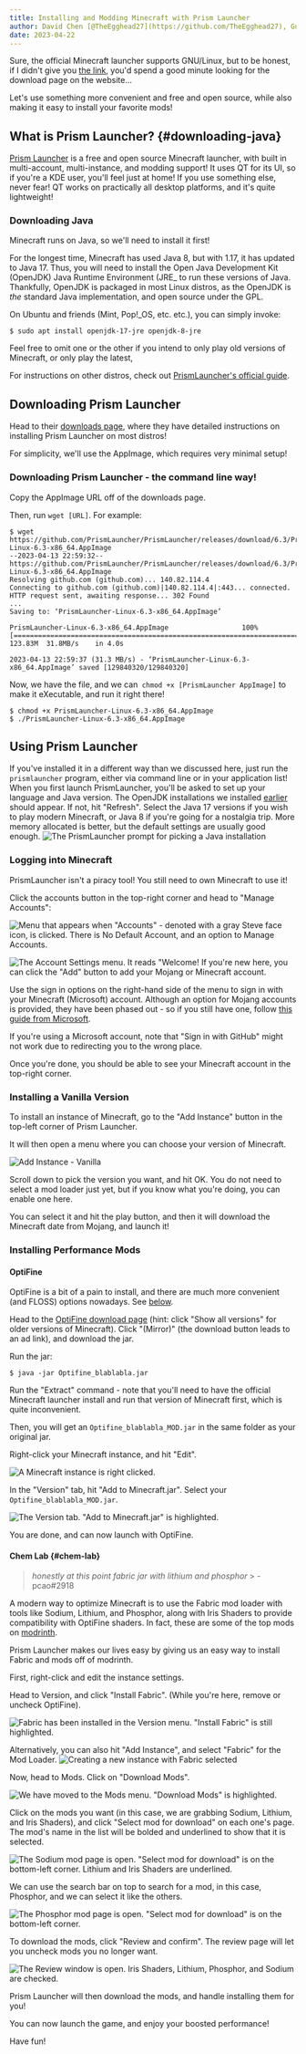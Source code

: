```yaml
---
title: Installing and Modding Minecraft with Prism Launcher
author: David Chen [@TheEgghead27](https://github.com/TheEgghead27), Gus [@thegu5](https://github.com/thegu5)
date: 2023-04-22
---
```


Sure, the official Minecraft launcher supports GNU/Linux, but to be honest, if I didn't give you [the link](https://www.minecraft.net/en-us/download), you'd spend a good minute looking for the download page on the website...

Let's use something more convenient and free and open source, while also making it easy to install your favorite mods!

## What is Prism Launcher? {#downloading-java}

[Prism Launcher](https://prismlauncher.org/) is a free and open source Minecraft launcher, with built in multi-account, multi-instance, and modding support!
It uses QT for its UI, so if you're a KDE user, you'll feel just at home! If you use something else, never fear! QT works on practically all desktop platforms, and it's quite lightweight!

### Downloading Java

Minecraft runs on Java, so we'll need to install it first!

For the longest time, Minecraft has used Java 8, but with 1.17, it has updated to Java 17.
Thus, you will need to install the Open Java Development Kit (OpenJDK) Java Runtime Environment (JRE\_ to run these versions of Java.
Thankfully, OpenJDK is packaged in most Linux distros, as the OpenJDK is _the_ standard Java implementation, and open source under the GPL.

On Ubuntu and friends (Mint, Pop!\_OS, etc. etc.), you can simply invoke:

```shell
$ sudo apt install openjdk-17-jre openjdk-8-jre
```

Feel free to omit one or the other if you intend to only play old versions of Minecraft, or only play the latest,

For instructions on other distros, check out [PrismLauncher's official guide](https://prismlauncher.org/wiki/getting-started/installing-java/#java-on-linux).

## Downloading Prism Launcher

Head to their [downloads page](https://prismlauncher.org/download/linux/), where they have detailed instructions on installing Prism Launcher on most distros!

For simplicity, we'll use the AppImage, which requires very minimal setup!

### Downloading Prism Launcher - the command line way!

Copy the AppImage URL off of the downloads page.

Then, run `wget [URL]`. For example:

```shell
$ wget https://github.com/PrismLauncher/PrismLauncher/releases/download/6.3/PrismLauncher-Linux-6.3-x86_64.AppImage
--2023-04-13 22:59:32--  https://github.com/PrismLauncher/PrismLauncher/releases/download/6.3/PrismLauncher-Linux-6.3-x86_64.AppImage
Resolving github.com (github.com)... 140.82.114.4
Connecting to github.com (github.com)|140.82.114.4|:443... connected.
HTTP request sent, awaiting response... 302 Found
...
Saving to: ‘PrismLauncher-Linux-6.3-x86_64.AppImage’

PrismLauncher-Linux-6.3-x86_64.AppImage                  100%[=================================================================================================================================>] 123.83M  31.8MB/s    in 4.0s

2023-04-13 22:59:37 (31.3 MB/s) - ‘PrismLauncher-Linux-6.3-x86_64.AppImage’ saved [129840320/129840320]
```

Now, we have the file, and we can` chmod +x [PrismLauncher AppImage]` to make it eXecutable, and run it right there!

```shell
$ chmod +x PrismLauncher-Linux-6.3-x86_64.AppImage
$ ./PrismLauncher-Linux-6.3-x86_64.AppImage
```

## Using Prism Launcher

If you've installed it in a different way than we discussed here, just run the `prismlauncher` program, either via command line or in your application list!
When you first launch PrismLauncher, you'll be asked to set up your language and Java version.
The OpenJDK installations we installed [earlier](#user-content-downloading-java) should appear. If not, hit "Refresh".
Select the Java 17 versions if you wish to play modern Minecraft, or Java 8 if you're going for a nostalgia trip. More memory allocated is better, but the default settings are usually good enough.
![The PrismLauncher prompt for picking a Java installation](/img/posts/minecraft-prismlauncher/java.png)

### Logging into Minecraft

PrismLauncher isn't a piracy tool! You still need to own Minecraft to use it!

Click the accounts button in the top-right corner and head to "Manage Accounts":

![Menu that appears when "Accounts" - denoted with a gray Steve face icon, is clicked. There is No Default Account, and an option to Manage Accounts.](/img/posts/minecraft-prismlauncher/acc.png)

![The Account Settings menu. It reads "Welcome! If you're new here, you can click the "Add" button to add your Mojang or Minecraft account.](/img/posts/minecraft-prismlauncher/account-settings.png)

Use the sign in options on the right-hand side of the menu to sign in with your Minecraft (Microsoft) account. Although an option for Mojang accounts is provided, they have been phased out - so if you still have one, follow [this guide from Microsoft](https://help.minecraft.net/hc/en-us/articles/4403181904525).

If you're using a Microsoft account, note that "Sign in with GitHub" might not work due to redirecting you to the wrong place.

Once you're done, you should be able to see your Minecraft account in the top-right corner.

### Installing a Vanilla Version

To install an instance of Minecraft, go to the "Add Instance" button in the top-left corner of Prism Launcher.

It will then open a menu where you can choose your version of Minecraft.

![Add Instance - Vanilla](/img/posts/minecraft-prismlauncher/vanilla.png)

Scroll down to pick the version you want, and hit OK.
You do not need to select a mod loader just yet, but if you know what you're doing, you can enable one here.

You can select it and hit the play button, and then it will download the Minecraft date from Mojang, and launch it!

### Installing Performance Mods

#### OptiFine

OptiFine is a bit of a pain to install, and there are much more convenient (and FLOSS) options nowadays. See [below](#user-content-chem-lab).

Head to the [OptiFine download page](https://optifine.net/downloads) (hint: click "Show all versions" for older versions of Minecraft).
Click "(Mirror)" (the download button leads to an ad link), and download the jar.

Run the jar:

```shell
$ java -jar Optifine_blablabla.jar
```

Run the "Extract" command - note that you'll need to have the official Minecraft launcher install and run that version of Minecraft first, which is quite inconvenient.

Then, you will get an `Optifine_blablabla_MOD.jar` in the same folder as your original jar.

Right-click your Minecraft instance, and hit "Edit".

![A Minecraft instance is right clicked.](/img/posts/minecraft-prismlauncher/rc.png)

In the "Version" tab, hit "Add to Minecraft.jar". Select your `Optifine_blablabla_MOD.jar`.

![The Version tab. "Add to Minecraft.jar" is highlighted.](/img/posts/minecraft-prismlauncher/add.png)

You are done, and can now launch with OptiFine.

#### Chem Lab {#chem-lab}

> _honestly at this point fabric jar with lithium and phosphor_ > \- pcao#2918

A modern way to optimize Minecraft is to use the Fabric mod loader with tools like Sodium, Lithium, and Phosphor, along with Iris Shaders to provide compatibility with OptiFine shaders.
In fact, these are some of the top mods on [modrinth](https://modrinth.com/mods).

Prism Launcher makes our lives easy by giving us an easy way to install Fabric and mods off of modrinth.

First, right-click and edit the instance settings.

Head to Version, and click "Install Fabric". (While you're here, remove or uncheck OptiFine).

![Fabric has been installed in the Version menu. "Install Fabric" is still highlighted.](/img/posts/minecraft-prismlauncher/fabric.png)

Alternatively, you can also hit "Add Instance", and select "Fabric" for the Mod Loader.
![Creating a new instance with Fabric selected](/img/posts/minecraft-prismlauncher/newinstance.png)

Now, head to Mods. Click on "Download Mods".

![We have moved to the Mods menu. "Download Mods" is highlighted.](/img/posts/minecraft-prismlauncher/mods.png)

Click on the mods you want (in this case, we are grabbing Sodium, Lithium, and Iris Shaders), and click "Select mod for download" on each one's page.
The mod's name in the list will be bolded and underlined to show that it is selected.

![The Sodium mod page is open. "Select mod for download" is on the bottom-left corner. Lithium and Iris Shaders are underlined.](/img/posts/minecraft-prismlauncher/select.png)

We can use the search bar on top to search for a mod, in this case, Phosphor, and we can select it like the others.

![The Phosphor mod page is open. "Select mod for download" is on the bottom-left corner.](/img/posts/minecraft-prismlauncher/phosphor.png)

To download the mods, click "Review and confirm". The review page will let you uncheck mods you no longer want.

![The Review window is open. Iris Shaders, Lithium, Phosphor, and Sodium are checked.](/img/posts/minecraft-prismlauncher/review.png)

Prism Launcher will then download the mods, and handle installing them for you!

You can now launch the game, and enjoy your boosted performance!

Have fun!
